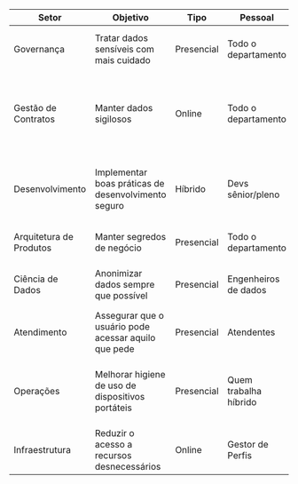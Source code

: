 | **Setor**               | **Objetivo**                                         | **Tipo**   | **Pessoal**           | **Conteúdo**                                                           | **Horas** | **Indicador**                                                           |
|-------------------------|------------------------------------------------------|------------|-----------------------|------------------------------------------------------------------------|-----------|-------------------------------------------------------------------------|
| Governança              | Tratar dados sensíveis com mais cuidado              | Presencial | Todo o departamento   | LGPD                                                                   | 4h        | Questionários de classificação de dados após treinamento                |
| Gestão de Contratos     | Manter dados sigilosos                               | Online     | Todo o departamento   | Como os dados dos contratos podem ser usados para prejudicar a empresa | 1h        | Questionário de quais informações podem ser compartilhadas              |
| Desenvolvimento         | Implementar boas práticas de desenvolvimento seguro  | Híbrido    | Devs sênior/pleno     | Secure Software Development Framework (SSDF) do NIST                   | 20h       | Prova identificando vulnerabilidades em códigos de exemplo              |
| Arquitetura de Produtos | Manter segredos de negócio                           | Presencial | Todo o departamento   | Os diferenciais da empresa                                             | 8h        | Prova sobre os diferenciais da empresa                                  |
| Ciência de Dados        | Anonimizar dados sempre que possível                 | Presencial | Engenheiros de dados  | Técnicas de anonimização de dados                                      | 4h        | Dissertação sobre métodos de anonimização de dados                      |
| Atendimento             | Assegurar que o usuário pode acessar aquilo que pede | Presencial | Atendentes            | Quem tem acesso a que informação                                       | 4h        | Prova sobre quem tem acesso a cada informação                           |
| Operações               | Melhorar higiene de uso de dispositivos portáteis    | Presencial | Quem trabalha híbrido | Os riscos que de usar um dispositivo remoto, e depois na rede interna  | 2h        | Prova de comportamentos arriscados em dispositivos para uso empresarial |
| Infraestrutura          | Reduzir o acesso a recursos desnecessários           | Online     | Gestor de Perfis      | Princípio do privilégio mínimo                                         | 1h        | % de permissões médio de todos usuários                                 |
